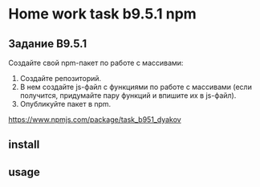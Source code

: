 # Home work task b9.5.1 npm

## Задание B9.5.1

Создайте свой npm-пакет по работе с массивами:

1. Создайте репозиторий.
1. В нем создайте js-файл с функциями по работе с массивами (если получится, придумайте пару функций и впишите их в js-файл).
1. Опубликуйте пакет в npm.

https://www.npmjs.com/package/task_b951_dyakov

## install

## usage
